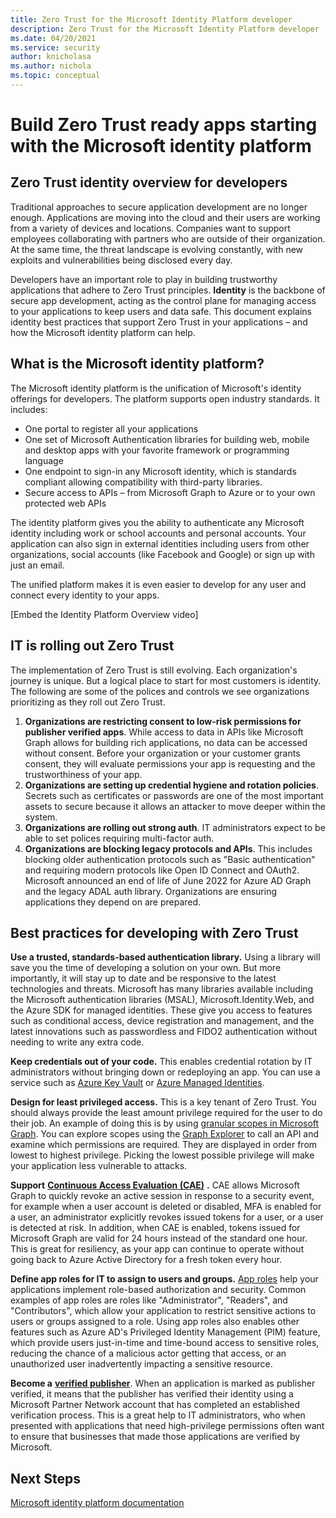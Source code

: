 ```yaml
---
title: Zero Trust for the Microsoft Identity Platform developer
description: Zero Trust for the Microsoft Identity Platform developer
ms.date: 04/20/2021
ms.service: security
author: knicholasa
ms.author: nichola
ms.topic: conceptual
---
```


# Build Zero Trust ready apps starting with the Microsoft identity platform

## Zero Trust identity overview for developers

Traditional approaches to secure application development are no longer enough. Applications are moving into the cloud and their users are working from a variety of devices and locations. Companies want to support employees collaborating with partners who are outside of their organization. At the same time, the threat landscape is evolving constantly, with new exploits and vulnerabilities being disclosed every day.

Developers have an important role to play in building trustworthy applications that adhere to Zero Trust principles. **Identity** is the backbone of secure app development, acting as the control plane for managing access to your applications to keep users and data safe. This document explains identity best practices that support Zero Trust in your applications – and how the Microsoft identity platform can help.

## What is the Microsoft identity platform?

The Microsoft identity platform is the unification of Microsoft's identity offerings for developers. The platform supports open industry standards. It includes:

- One portal to register all your applications
- One set of Microsoft Authentication libraries for building web, mobile and desktop apps with your favorite framework or programming language
- One endpoint to sign-in any Microsoft identity, which is standards compliant allowing compatibility with third-party libraries.
- Secure access to APIs – from Microsoft Graph to Azure or to your own protected web APIs

The identity platform gives you the ability to authenticate any Microsoft identity including work or school accounts and personal accounts. Your application can also sign in external identities including users from other organizations, social accounts (like Facebook and Google) or sign up with just an email.

The unified platform makes it is even easier to develop for any user and connect every identity to your apps.

[Embed the Identity Platform Overview video]

## IT is rolling out Zero Trust

The implementation of Zero Trust is still evolving. Each organization's journey is unique. But a logical place to start for most customers is identity. The following are some of the polices and controls we see organizations prioritizing as they roll out Zero Trust.

1. **Organizations are restricting consent to low-risk permissions for publisher verified apps**. While access to data in APIs like Microsoft Graph allows for building rich applications, no data can be accessed without consent. Before your organization or your customer grants consent, they will evaluate permissions your app is requesting and the trustworthiness of your app.
2. **Organizations are setting up credential hygiene and rotation policies**. Secrets such as certificates or passwords are one of the most important assets to secure because it allows an attacker to move deeper within the system.
3. **Organizations are rolling out strong auth**. IT administrators expect to be able to set polices requiring multi-factor auth.
4. **Organizations are blocking legacy protocols and APIs**. This includes blocking older authentication protocols such as &quot;Basic authentication&quot; and requiring modern protocols like Open ID Connect and OAuth2. Microsoft announced an end of life of June 2022 for Azure AD Graph and the legacy ADAL auth library. Organizations are ensuring applications they depend on are prepared.

## Best practices for developing with Zero Trust

**Use a trusted, standards-based authentication library.** Using a library will save you the time of developing a solution on your own. But more importantly, it will stay up to date and be responsive to the latest technologies and threats. Microsoft has many libraries available including the Microsoft authentication libraries (MSAL), Microsoft.Identity.Web, and the Azure SDK for managed identities. These give you access to features such as conditional access, device registration and management, and the latest innovations such as passwordless and FIDO2 authentication without needing to write any extra code.

**Keep credentials out of your code.** This enables credential rotation by IT administrators without bringing down or redeploying an app. You can use a service such as [Azure Key Vault](https://docs.microsoft.com/azure/key-vault/general/authentication-fundamentals) or [Azure Managed Identities](https://docs.microsoft.com/azure/active-directory/managed-identities-azure-resources/overview).

**Design for least privileged access.** This is a key tenant of Zero Trust. You should always provide the least amount privilege required for the user to do their job. An example of doing this is by using [granular scopes in Microsoft Graph](https://docs.microsoft.com/graph/permissions-reference). You can explore scopes using the [Graph Explorer](https://developer.microsoft.com/graph/graph-explorer) to call an API and examine which permissions are required. They are displayed in order from lowest to highest privilege. Picking the lowest possible privilege will make your application less vulnerable to attacks.

**Support** [**Continuous Access Evaluation (CAE)**](https://docs.microsoft.com/azure/active-directory/develop/app-resilience-continuous-access-evaluation) **.** CAE allows Microsoft Graph to quickly revoke an active session in response to a security event, for example when a user account is deleted or disabled, MFA is enabled for a user, an administrator explicitly revokes issued tokens for a user, or a user is detected at risk. In addition, when CAE is enabled, tokens issued for Microsoft Graph are valid for 24 hours instead of the standard one hour. This is great for resiliency, as your app can continue to operate without going back to Azure Active Directory for a fresh token every hour.

**Define app roles for IT to assign to users and groups.** [App roles](https://docs.microsoft.com/azure/active-directory/develop/howto-add-app-roles-in-azure-ad-apps) help your applications implement role-based authorization and security. Common examples of app roles are roles like &quot;Administrator&quot;, &quot;Readers&quot;, and &quot;Contributors&quot;, which allow your application to restrict sensitive actions to users or groups assigned to a role. Using app roles also enables other features such as Azure AD's Privileged Identity Management (PIM) feature, which provide users just-in-time and time-bound access to sensitive roles, reducing the chance of a malicious actor getting that access, or an unauthorized user inadvertently impacting a sensitive resource.

**Become a** [**verified publisher**](https://docs.microsoft.com/azure/active-directory/develop/publisher-verification-overview). When an application is marked as publisher verified, it means that the publisher has verified their identity using a Microsoft Partner Network account that has completed an established verification process. This is a great help to IT administrators, who when presented with applications that need high-privilege permissions often want to ensure that businesses that made those applications are verified by Microsoft.

## Next Steps

[Microsoft identity platform documentation](https://docs.microsoft.com/azure/active-directory/develop/publisher-verification-overview)